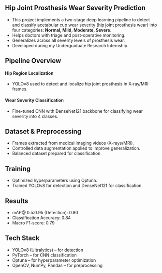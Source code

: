 
## Hip Joint Prosthesis Wear Severity Prediction
- This project implements a two-stage deep learning pipeline to detect and classify acetabular cup wear severity (hip joint prosthesis wear) into four categories: __Normal, Mild, Moderate, Severe.__
- Helps doctors with triage and post-operative monitoring.
- Generalizes across all severity levels of prosthesis wear.
- Developed during my Undergraduate Research Internship.

## Pipeline Overview
#### Hip Region Localization
- YOLOv8 used to detect and localize hip joint prosthesis in X-ray/MRI frames.
#### Wear Severity Classification
- Fine-tuned CNN with DenseNet121 backbone for classifying wear severity into 4 classes.
## Dataset & Preprocessing
- Frames extracted from medical imaging videos (X-rays/MRI).
- Controlled data augmentation applied to improve generalization.
- Balanced dataset prepared for classification.
## Training
- Optimized hyperparameters using Optuna.
- Trained YOLOv8 for detection and DenseNet121 for classification.
## Results
- mAP@ 0.5:0.95 (Detection): 0.80
- Classification Accuracy: 0.84
- Macro F1-score: 0.79
## Tech Stack
- YOLOv8 (Ultralytics) – for detection
- PyTorch – for CNN classification
- Optuna – for hyperparameter optimization
- OpenCV, NumPy, Pandas – for preprocessing